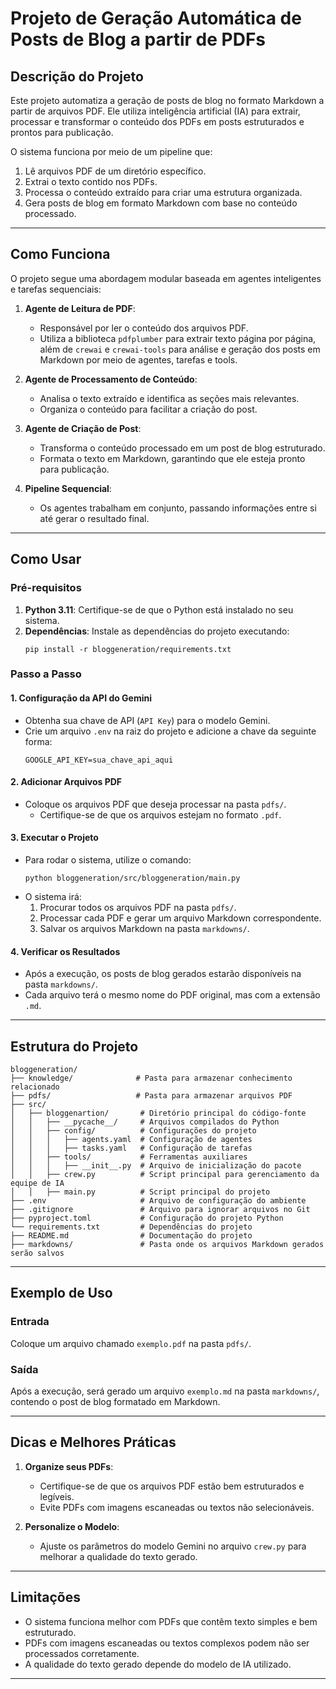 # **Projeto de Geração Automática de Posts de Blog a partir de PDFs**  

## **Descrição do Projeto**  

Este projeto automatiza a geração de posts de blog no formato Markdown a partir de arquivos PDF. Ele utiliza inteligência artificial (IA) para extrair, processar e transformar o conteúdo dos PDFs em posts estruturados e prontos para publicação.  

O sistema funciona por meio de um pipeline que:  
1. Lê arquivos PDF de um diretório específico.  
2. Extrai o texto contido nos PDFs.  
3. Processa o conteúdo extraído para criar uma estrutura organizada.  
4. Gera posts de blog em formato Markdown com base no conteúdo processado.  

---

## **Como Funciona**  

O projeto segue uma abordagem modular baseada em agentes inteligentes e tarefas sequenciais:  

1. **Agente de Leitura de PDF**:  
   - Responsável por ler o conteúdo dos arquivos PDF.  
   - Utiliza a biblioteca `pdfplumber` para extrair texto página por página, além de `crewai` e `crewai-tools` para análise e geração dos posts em Markdown por meio de agentes, tarefas e tools.  

2. **Agente de Processamento de Conteúdo**:  
   - Analisa o texto extraído e identifica as seções mais relevantes.  
   - Organiza o conteúdo para facilitar a criação do post.  

3. **Agente de Criação de Post**:  
   - Transforma o conteúdo processado em um post de blog estruturado.  
   - Formata o texto em Markdown, garantindo que ele esteja pronto para publicação.  

4. **Pipeline Sequencial**:  
   - Os agentes trabalham em conjunto, passando informações entre si até gerar o resultado final.  

---

## **Como Usar**  

### **Pré-requisitos**  
1. **Python 3.11**: Certifique-se de que o Python está instalado no seu sistema.  
2. **Dependências**: Instale as dependências do projeto executando:  
   ```
   pip install -r bloggeneration/requirements.txt
   ```  

### **Passo a Passo**  

#### **1. Configuração da API do Gemini**  
- Obtenha sua chave de API (`API Key`) para o modelo Gemini.  
- Crie um arquivo `.env` na raiz do projeto e adicione a chave da seguinte forma:  
  ```
  GOOGLE_API_KEY=sua_chave_api_aqui
  ```  

#### **2. Adicionar Arquivos PDF**  
- Coloque os arquivos PDF que deseja processar na pasta `pdfs/`.  
  - Certifique-se de que os arquivos estejam no formato `.pdf`.  

#### **3. Executar o Projeto**  
- Para rodar o sistema, utilize o comando:  
  ```
  python bloggeneration/src/bloggeneration/main.py
  ```  
- O sistema irá:  
  1. Procurar todos os arquivos PDF na pasta `pdfs/`.  
  2. Processar cada PDF e gerar um arquivo Markdown correspondente.  
  3. Salvar os arquivos Markdown na pasta `markdowns/`.  

#### **4. Verificar os Resultados**  
- Após a execução, os posts de blog gerados estarão disponíveis na pasta `markdowns/`.  
- Cada arquivo terá o mesmo nome do PDF original, mas com a extensão `.md`.  

---

## **Estrutura do Projeto**  

```
bloggeneration/
├── knowledge/              # Pasta para armazenar conhecimento relacionado  
├── pdfs/                   # Pasta para armazenar arquivos PDF  
├── src/  
│   ├── bloggenartion/       # Diretório principal do código-fonte  
│   │   ├── __pycache__/     # Arquivos compilados do Python  
│   │   ├── config/          # Configurações do projeto  
│   │   │   ├── agents.yaml  # Configuração de agentes  
│   │   │   ├── tasks.yaml   # Configuração de tarefas  
│   │   ├── tools/           # Ferramentas auxiliares  
│   │   │   ├── __init__.py  # Arquivo de inicialização do pacote  
│   │   ├── crew.py          # Script principal para gerenciamento da equipe de IA  
│   │   ├── main.py          # Script principal do projeto  
├── .env                     # Arquivo de configuração do ambiente  
├── .gitignore               # Arquivo para ignorar arquivos no Git  
├── pyproject.toml           # Configuração do projeto Python
└── requirements.txt         # Dependências do projeto  
├── README.md                # Documentação do projeto  
├── markdowns/               # Pasta onde os arquivos Markdown gerados serão salvos  
```  

---

## **Exemplo de Uso**  

### **Entrada**  
Coloque um arquivo chamado `exemplo.pdf` na pasta `pdfs/`.  

### **Saída**  
Após a execução, será gerado um arquivo `exemplo.md` na pasta `markdowns/`, contendo o post de blog formatado em Markdown.  

---

## **Dicas e Melhores Práticas**  

1. **Organize seus PDFs**:  
   - Certifique-se de que os arquivos PDF estão bem estruturados e legíveis.  
   - Evite PDFs com imagens escaneadas ou textos não selecionáveis.  

2. **Personalize o Modelo**:  
   - Ajuste os parâmetros do modelo Gemini no arquivo `crew.py` para melhorar a qualidade do texto gerado.  

---

## **Limitações**  

- O sistema funciona melhor com PDFs que contêm texto simples e bem estruturado.  
- PDFs com imagens escaneadas ou textos complexos podem não ser processados corretamente.  
- A qualidade do texto gerado depende do modelo de IA utilizado.  

---
